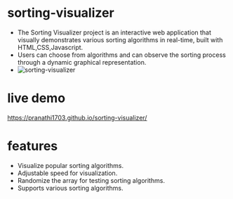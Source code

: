 # sorting-visualizer
- The Sorting Visualizer project is an interactive web application that visually demonstrates various sorting algorithms in real-time, built with 
  HTML,CSS,Javascript. 
- Users can choose from algorithms and can observe the sorting process through a dynamic graphical representation.
- ![sorting-visualizer](https://github.com/user-attachments/assets/9e2d8c33-f801-498f-9d9a-1157ca448187)

# live demo
https://pranathi1703.github.io/sorting-visualizer/

# features
- Visualize popular sorting algorithms.
- Adjustable speed for visualization.
- Randomize the array for testing sorting algorithms.
- Supports various sorting algorithms.



